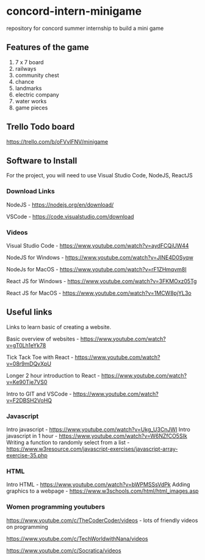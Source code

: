 # concord-intern-minigame
repository for concord summer internship to build a mini game

## Features of the game

1. 7 x 7 board
2. railways
3. community chest
4. chance
5. landmarks
6. electric company
7. water works
8. game pieces

## Trello Todo board

https://trello.com/b/oFVvlFNV/minigame


## Software to Install

For the project, you will need to use Visual Studio Code, NodeJS, ReactJS

### Download Links

NodeJS - https://nodejs.org/en/download/

VSCode - https://code.visualstudio.com/download


### Videos

Visual Studio Code - https://www.youtube.com/watch?v=aydFCQiUW44

NodeJS for Windows - https://www.youtube.com/watch?v=JINE4D0Syqw

NodeJs for MacOS - https://www.youtube.com/watch?v=rF1ZHmqvm8I

React JS for Windows - https://www.youtube.com/watch?v=3FKMOxz05Tg

React JS for MacOS - https://www.youtube.com/watch?v=1MCW8pjYL3o


## Useful links

Links to learn basic of creating a website.

Basic overview of websites - https://www.youtube.com/watch?v=gT0Lh1eYk78

Tick Tack Toe with React - https://www.youtube.com/watch?v=08r9mDQvXpU


Longer 2 hour introduction to React -  https://www.youtube.com/watch?v=Ke90Tje7VS0

Intro to GIT and VSCode - https://www.youtube.com/watch?v=F2DBSH2VoHQ

### Javascript

Intro javascript - https://www.youtube.com/watch?v=Ukg_U3CnJWI 
Intro javascript in 1 hour -  https://www.youtube.com/watch?v=W6NZfCO5SIk 
Writing a function to randomly select from a list - https://www.w3resource.com/javascript-exercises/javascript-array-exercise-35.php

### HTML

Intro HTML - https://www.youtube.com/watch?v=bWPMSSsVdPk
Adding graphics to a webpage - https://www.w3schools.com/html/html_images.asp


### Women programming youtubers
https://www.youtube.com/c/TheCoderCoder/videos - lots of friendly videos on programming

https://www.youtube.com/c/TechWorldwithNana/videos

https://www.youtube.com/c/Socratica/videos

